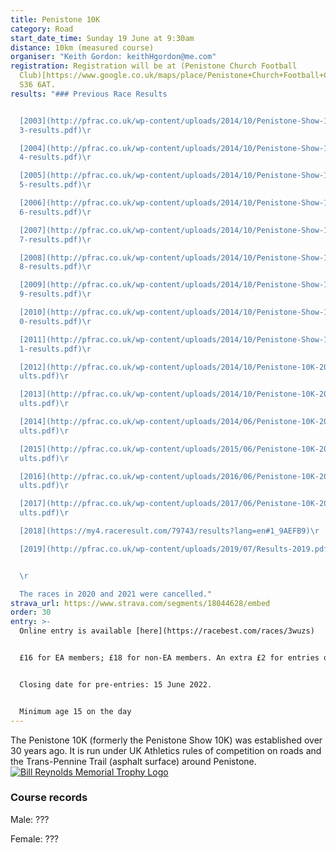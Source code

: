 ```yaml
---
title: Penistone 10K
category: Road
start_date_time: Sunday 19 June at 9:30am
distance: 10km (measured course)
organiser: "Keith Gordon: keithHgordon@me.com"
registration: Registration will be at (Penistone Church Football
  Club)[https://www.google.co.uk/maps/place/Penistone+Church+Football+Club/@53.523332,-1.625649,17z/data=!3m1!4b1!4m2!3m1!1s0x48797d6f378b73f1:0x3ae39c5f7e6bf5ba?hl=en-GB],
  S36 6AT.
results: "### Previous Race Results


  [2003](http://pfrac.co.uk/wp-content/uploads/2014/10/Penistone-Show-10K-200\
  3-results.pdf)\r

  [2004](http://pfrac.co.uk/wp-content/uploads/2014/10/Penistone-Show-10K-200\
  4-results.pdf)\r

  [2005](http://pfrac.co.uk/wp-content/uploads/2014/10/Penistone-Show-10K-200\
  5-results.pdf)\r

  [2006](http://pfrac.co.uk/wp-content/uploads/2014/10/Penistone-Show-10K-200\
  6-results.pdf)\r

  [2007](http://pfrac.co.uk/wp-content/uploads/2014/10/Penistone-Show-10K-200\
  7-results.pdf)\r

  [2008](http://pfrac.co.uk/wp-content/uploads/2014/10/Penistone-Show-10K-200\
  8-results.pdf)\r

  [2009](http://pfrac.co.uk/wp-content/uploads/2014/10/Penistone-Show-10K-200\
  9-results.pdf)\r

  [2010](http://pfrac.co.uk/wp-content/uploads/2014/10/Penistone-Show-10K-201\
  0-results.pdf)\r

  [2011](http://pfrac.co.uk/wp-content/uploads/2014/10/Penistone-Show-10K-201\
  1-results.pdf)\r

  [2012](http://pfrac.co.uk/wp-content/uploads/2014/10/Penistone-10K-2012-res\
  ults.pdf)\r

  [2013](http://pfrac.co.uk/wp-content/uploads/2014/10/Penistone-10K-2013-res\
  ults.pdf)\r

  [2014](http://pfrac.co.uk/wp-content/uploads/2014/06/Penistone-10K-2014-res\
  ults.pdf)\r

  [2015](http://pfrac.co.uk/wp-content/uploads/2015/06/Penistone-10K-2015-res\
  ults.pdf)\r

  [2016](http://pfrac.co.uk/wp-content/uploads/2016/06/Penistone-10K-2016-res\
  ults.pdf)\r

  [2017](http://pfrac.co.uk/wp-content/uploads/2017/06/Penistone-10K-2017-res\
  ults.pdf)\r

  [2018](https://my4.raceresult.com/79743/results?lang=en#1_9AEFB9)\r

  [2019](http://pfrac.co.uk/wp-content/uploads/2019/07/Results-2019.pdf)


  \r

  The races in 2020 and 2021 were cancelled."
strava_url: https://www.strava.com/segments/18044628/embed
order: 30
entry: >-
  Online entry is available [here](https://racebest.com/races/3wuzs)


  £16 for EA members; £18 for non-EA members. An extra £2 for entries on the day assuming the maximum of 500 is not reached.


  Closing date for pre-entries: 15 June 2022.


  Minimum age 15 on the day
---
```


The Penistone 10K (formerly the Penistone Show 10K) was established over 30 years ago. It is run under UK Athletics rules of competition on roads and the Trans-Pennine Trail (asphalt surface) around Penistone. [![Bill Reynolds Memorial Trophy Logo](https://pfrac.chrishodgson.co.uk/static/uploads/bill-reynolds-logo-2017.jpg)](https://pfrac.chrishodgson.co.uk/static/uploads/bill-reynolds-logo-2017.jpg)

### Course records

Male: ???

Female: ???
